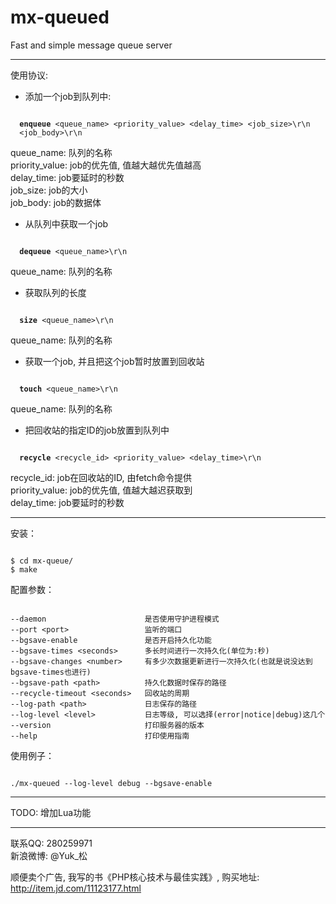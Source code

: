 <h1>mx-queued</h1>

Fast and simple message queue server

-------------------------------------------------

使用协议:<br />
* 添加一个job到队列中:
<pre><code>
  <b>enqueue</b> &lt;queue_name&gt; &lt;priority_value&gt; &lt;delay_time&gt; &lt;job_size&gt;\r\n
  &lt;job_body&gt;\r\n
</code></pre>
queue_name: 队列的名称<br />
priority_value: job的优先值, 值越大越优先值越高<br />
delay_time: job要延时的秒数<br />
job_size: job的大小<br />
job_body: job的数据体<br />


* 从队列中获取一个job
<pre><code>
  <b>dequeue</b> &lt;queue_name&gt;\r\n
</code></pre>
queue_name: 队列的名称


* 获取队列的长度
<pre><code>
  <b>size</b> &lt;queue_name&gt;\r\n
</code></pre>
queue_name: 队列的名称


* 获取一个job, 并且把这个job暂时放置到回收站
<pre><code>
  <b>touch</b> &lt;queue_name&gt;\r\n
</code></pre>
queue_name: 队列的名称<br />

* 把回收站的指定ID的job放置到队列中
<pre><code>
  <b>recycle</b> &lt;recycle_id&gt; &lt;priority_value&gt; &lt;delay_time&gt;\r\n
</code></pre>
recycle_id: job在回收站的ID, 由fetch命令提供<br />
priority_value: job的优先值, 值越大越迟获取到<br />
delay_time: job要延时的秒数<br />

-------------------------------------------------

安装：
<pre><code>
$ cd mx-queue/
$ make
</code></pre>


配置参数：
<pre><code>
--daemon                      是否使用守护进程模式
--port &lt;port&gt;                 监听的端口
--bgsave-enable               是否开启持久化功能
--bgsave-times &lt;seconds&gt;      多长时间进行一次持久化(单位为:秒)
--bgsave-changes &lt;number&gt;     有多少次数据更新进行一次持久化(也就是说没达到bgsave-times也进行)
--bgsave-path &lt;path&gt;          持久化数据时保存的路径
--recycle-timeout &lt;seconds&gt;   回收站的周期
--log-path &lt;path&gt;             日志保存的路径
--log-level &lt;level&gt;           日志等级, 可以选择(error|notice|debug)这几个
--version                     打印服务器的版本
--help                        打印使用指南
</code></pre>


使用例子：
<pre><code>
./mx-queued --log-level debug --bgsave-enable
</code></pre>

-------------------------------------------------

TODO:
   增加Lua功能

-------------------------------------------------

联系QQ: 280259971<br />
新浪微博: @Yuk_松

顺便卖个广告, 我写的书《PHP核心技术与最佳实践》, 购买地址: http://item.jd.com/11123177.html